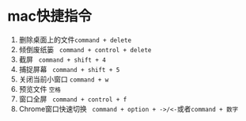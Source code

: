 # mac快捷指令

1. 删除桌面上的文件` command + delete `
2. 倾倒废纸篓 ` command + control + delete`
3. 截屏 ` command + shift + 4`
4. 捕捉屏幕 ` command + shift + 5`
5. 关闭当前小窗口 `command + w`
6. 预览文件 `空格`
7. 窗口全屏 ` command + control + f`
8. Chrome窗口快速切换 ` command + option + ->/<-`或者`command + 数字`
